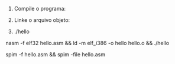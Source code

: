 1. Compile o programa:

2. Linke o arquivo objeto:

3. ./hello

nasm -f elf32 hello.asm && ld -m elf_i386 -o hello hello.o && ./hello

spim -f hello.asm && spim -file hello.asm

